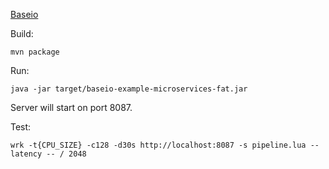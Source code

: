[Baseio](https://www.generallycloud.com/)

Build:
```
mvn package
```

Run:

```
java -jar target/baseio-example-microservices-fat.jar
```

Server will start on port 8087.

Test:

```
wrk -t{CPU_SIZE} -c128 -d30s http://localhost:8087 -s pipeline.lua --latency -- / 2048
```
